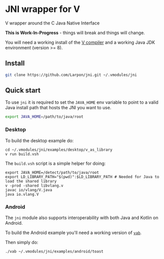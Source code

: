 # JNI wrapper for V

V wrapper around the C Java Native Interface

**This is Work-In-Progress** - things will break and things will change.

You will need a working install of the [V compiler](https://github.com/vlang/v)
and a working Java JDK environment (version >= 8).

## Install
```bash
git clone https://github.com/Larpon/jni.git ~/.vmodules/jni
```

## Quick start

To use `jni` it is required to set the `JAVA_HOME` env variable to
point to a valid Java install path that hosts the JNI you want to use.

```bash
export JAVA_HOME=/path/to/java/root
```

### Desktop

To build the desktop example do:

```
cd ~/.vmodules/jni/examples/desktop/v_as_library
v run build.vsh
```

The `build.vsh` script is a simple helper for doing:
```
export JAVA_HOME=/detect/path/to/java/root
export LD_LIBRARY_PATH="$(pwd)":$LD_LIBRARY_PATH # Needed for Java to load the shared library
v -prod -shared libvlang.v
javac io/vlang/V.java
java io.vlang.V
```

### Android

The `jni` module also supports interoperability with both Java and Kotlin on Android.

To build the Android example you'll need a working version of [`vab`](https://github.com/vlang/vab).

Then simply do:
```
./vab ~/.vmodules/jni/examples/android/toast
```
